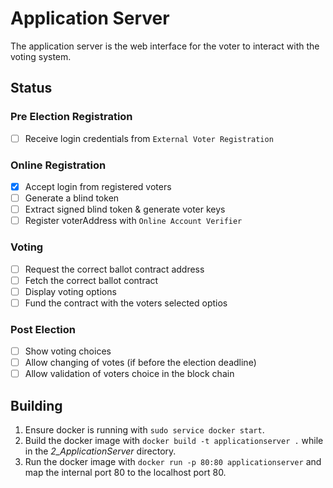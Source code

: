 # Application Server
The application server is the web interface for the voter to interact with the voting system.

## Status
### Pre Election Registration
- [ ] Receive login credentials from `External Voter Registration`

### Online Registration
- [x] Accept login from registered voters
- [ ] Generate a blind token
- [ ] Extract signed blind token & generate voter keys
- [ ] Register voterAddress with `Online Account Verifier`

### Voting
- [ ] Request the correct ballot contract address
- [ ] Fetch the correct ballot contract
- [ ] Display voting options
- [ ] Fund the contract with the voters selected optios

### Post Election
- [ ] Show voting choices
- [ ] Allow changing of votes (if before the election deadline)
- [ ] Allow validation of voters choice in the block chain

## Building
1. Ensure docker is running with `sudo service docker start`.
2. Build the docker image with `docker build -t applicationserver .` while in the *2_ApplicationServer* directory.
3. Run the docker image with `docker run -p 80:80 applicationserver` and map the internal port 80 to the localhost port 80.
